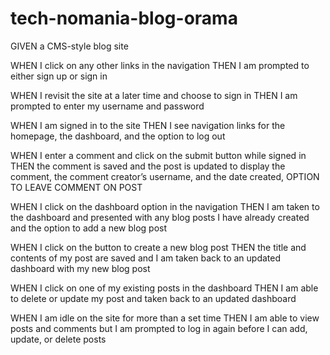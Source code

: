 # tech-nomania-blog-orama

<!-- WHEN I visit the site for the first time
THEN I am presented with the homepage, which includes existing blog posts if any have been posted; navigation links for the homepage and the dashboard; and the option to log in -->

<!-- WHEN I click on the homepage option
THEN I am taken to the homepage -->

<!-- WHEN I choose to sign up
THEN I am prompted to create a username and password -->

<!-- WHEN I click on the sign-up button
THEN my user credentials are saved and I am logged into the site -->

<!-- WHEN I click on the homepage option in the navigation
THEN I am taken to the homepage and presented with existing blog posts that include the post title and the date created -->

<!-- WHEN I click on an existing blog post
THEN I am presented with the post title, contents, post creator’s username, and date created for that post and have the option to leave a comment -->

<!-- WHEN I click on the logout option in the navigation
THEN I am signed out of the site -->

<!-- WHEN I click on the button to add a new blog post
THEN I am prompted to enter both a title and contents for my blog post -->

GIVEN a CMS-style blog site

WHEN I click on any other links in the navigation
THEN I am prompted to either sign up or sign in

WHEN I revisit the site at a later time and choose to sign in
THEN I am prompted to enter my username and password

WHEN I am signed in to the site
THEN I see navigation links for the homepage, the dashboard, and the option to log out

WHEN I enter a comment and click on the submit button while signed in
THEN the comment is saved and the post is updated to display the comment, the comment creator’s username, and the date created, OPTION TO LEAVE COMMENT ON POST

WHEN I click on the dashboard option in the navigation
THEN I am taken to the dashboard and presented with any blog posts I have already created and the option to add a new blog post

WHEN I click on the button to create a new blog post
THEN the title and contents of my post are saved and I am taken back to an updated dashboard with my new blog post

WHEN I click on one of my existing posts in the dashboard
THEN I am able to delete or update my post and taken back to an updated dashboard

WHEN I am idle on the site for more than a set time
THEN I am able to view posts and comments but I am prompted to log in again before I can add, update, or delete posts

